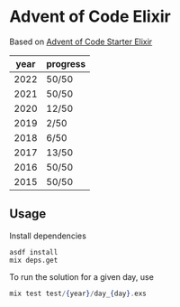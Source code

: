 # Advent of Code Elixir

Based on [Advent of Code Starter Elixir](https://github.com/mhanberg/advent-of-code-elixir-starter)

| year | progress|
|------|---------|
| 2022 | 50/50   |
| 2021 | 50/50   |
| 2020 | 12/50   |
| 2019 | 2/50    |
| 2018 | 6/50    |
| 2017 | 13/50   |
| 2016 | 50/50   |
| 2015 | 50/50   |


## Usage

Install dependencies

```
asdf install
mix deps.get
```

To run the solution for a given day, use

```elixir
mix test test/{year}/day_{day}.exs
```